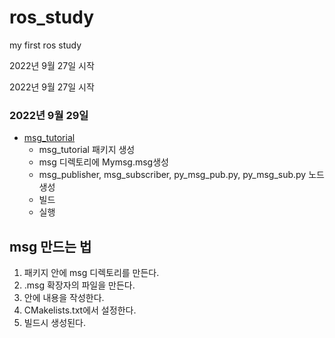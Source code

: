 # ros_study
my first ros study

2022년 9월 27일 시작

2022년 9월 27일 시작

### 2022년 9월 29일
- [msg_tutorial](./msg_tutorial/)
    - msg_tutorial 패키지 생성
    - msg 디렉토리에 Mymsg.msg생성 
    - msg_publisher, msg_subscriber, 
      py_msg_pub.py, py_msg_sub.py 노드 생성
    - 빌드
    - 실행

## msg 만드는 법
1. 패키지 안에 msg 디렉토리를 만든다.
2. .msg 확장자의 파일을 만든다.
3. 안에 내용을 작성한다.
4. CMakelists.txt에서 설정한다.
5. 빌드시 생성된다.
